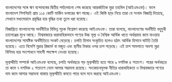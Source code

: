 বাংলাদেশের সঙ্গে ঋণ বন্দোবস্তের দ্বিতীয় পর্যালোচনা শেষ করেছে আন্তর্জাতিক মুদ্রা তহবিল (আইএমএফ)। ফলে বাংলাদেশ শিগগিরই প্রায় ১১৫ কোটি মার্কিন ডলারের ঋণ পাচ্ছে। এই কিস্তি ছাড় নিয়ে তারা যে সংবাদ বিজ্ঞপ্তি দিয়েছে, সেখানে মধ্যমেয়াদে প্রবৃদ্ধির হার বৃদ্ধির তথ্য তুলে ধরা হয়েছে।

বিজ্ঞপ্তিতে বাংলাদেশের অর্থনীতির বিভিন্ন সূচক বিশ্লেষণ করেছে আইএমএফ। তারা বলেছে, বাংলাদেশের অর্থনীতি বহুমুখী চ্যালেঞ্জের মুখে আছে। বিশ্ববাজারে ধারাবাহিকভাবে পণ্যের উচ্চ মূল্য ও বৈশ্বিক আর্থিক খাতে অর্থপ্রবাহ কমে যাওয়ায় বাংলাদেশের সামষ্টিক অর্থনীতিতে সংকট বেড়েছে। চলতি হিসাব সংকুচিত হলেও হঠাৎ আর্থিক হিসাবে ঘাটতি তৈরি হয়েছে। এতে বিদেশি মুদ্রার রিজার্ভ বা মজুত এবং স্থানীয় টাকার ওপর চাপ পড়েছে। এই চাপ সামলাতে অবশ্য মুদ্রা বিনিময় হার সংশোধনে সাহসী পদক্ষেপ নেওয়া হয়েছে।

মূল্যস্ফীতি সম্পর্কে আইএমএফ বলেছে, চলতি অর্থবছরে গড় মূল্যস্ফীতি হতে পারে ৯ দশমিক ৪ শতাংশ। পরের অর্থবছরে তা কমে ৭ দশমিক ২ শতাংশে নেমে আসার সম্ভাবনা রয়েছে। সংকোচনমূলক নীতির ধারাবাহিকতা ও বিশ্ববাজারে পণ্যের দাম কমে আসার সম্ভাবনা থাকায় মূল্যস্ফীতি কমতে পারে বলে মনে করছে আইএমএফ।

